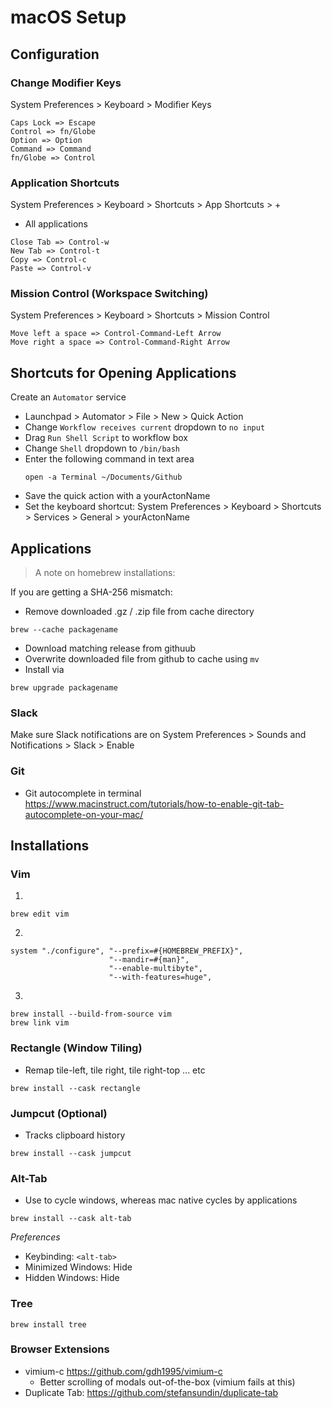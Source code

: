 # macOS Setup


## Configuration

### Change Modifier Keys

System Preferences > Keyboard > Modifier Keys

```
Caps Lock => Escape
Control => fn/Globe
Option => Option
Command => Command
fn/Globe => Control
```


### Application Shortcuts

System Preferences > Keyboard > Shortcuts > App Shortcuts > +


- All applications
```
Close Tab => Control-w
New Tab => Control-t
Copy => Control-c
Paste => Control-v
````
### Mission Control (Workspace Switching)

System Preferences > Keyboard > Shortcuts > Mission Control

```
Move left a space => Control-Command-Left Arrow
Move right a space => Control-Command-Right Arrow
```

## Shortcuts for Opening Applications

Create an `Automator` service
  - Launchpad > Automator > File > New > Quick Action
  - Change `Workflow receives current` dropdown to `no input`
  - Drag `Run Shell Script` to workflow box
  - Change `Shell` dropdown to `/bin/bash`
  - Enter the following command in text area
      ```
      open -a Terminal ~/Documents/Github
      ```
  - Save the quick action with a yourActonName
  - Set the keyboard shortcut: System Preferences > Keyboard > Shortcuts > Services > General > yourActonName

## Applications

> A note on homebrew installations:
 
 If you are getting a SHA-256 mismatch:

 - Remove downloaded .gz / .zip file from cache directory
 ```
 brew --cache packagename
 ```
 - Download matching release from githuub
 - Overwrite downloaded file from github to cache using `mv`
 - Install via
 ```
 brew upgrade packagename
 ```


### Slack

Make sure Slack notifications are on
System Preferences > Sounds and Notifications > Slack > Enable


### Git

- Git autocomplete in terminal
https://www.macinstruct.com/tutorials/how-to-enable-git-tab-autocomplete-on-your-mac/


## Installations

### Vim 

1.
```
brew edit vim
```

2.
```
system "./configure", "--prefix=#{HOMEBREW_PREFIX}",
                      "--mandir=#{man}",
                      "--enable-multibyte",
                      "--with-features=huge",
```

3.
```
brew install --build-from-source vim
brew link vim
```


### Rectangle (Window Tiling) 
- Remap tile-left, tile right, tile right-top ... etc

```
brew install --cask rectangle
```

### Jumpcut (Optional)

- Tracks clipboard history

```
brew install --cask jumpcut
```

### Alt-Tab
- Use <alt-tab> to cycle windows, whereas mac native cycles by applications
```
brew install --cask alt-tab
```

*Preferences*

- Keybinding: `<alt-tab>`
- Minimized Windows: Hide
- Hidden Windows: Hide


### Tree
```
brew install tree
```


### Browser Extensions


- vimium-c https://github.com/gdh1995/vimium-c
    - Better scrolling of modals out-of-the-box (vimium fails at this)
- Duplicate Tab: https://github.com/stefansundin/duplicate-tab
